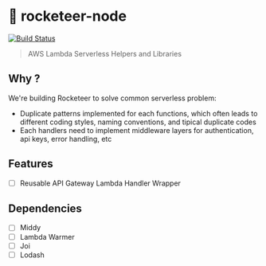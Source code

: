 # 🚀 rocketeer-node

[![Build Status](https://travis-ci.org/kodeid/rocketeer.svg?branch=master)](https://travis-ci.org/kodeid/rocketeer)

> AWS Lambda Serverless Helpers and Libraries

## Why ?

We're building Rocketeer to solve common serverless problem:

- Duplicate patterns implemented for each functions, which often leads to different coding styles, naming conventions, and tipical duplicate codes
- Each handlers need to implement middleware layers for authentication, api keys, error handling, etc

## Features

- [ ] Reusable API Gateway Lambda Handler Wrapper

## Dependencies

- [ ] Middy
- [ ] Lambda Warmer
- [ ] Joi
- [ ] Lodash